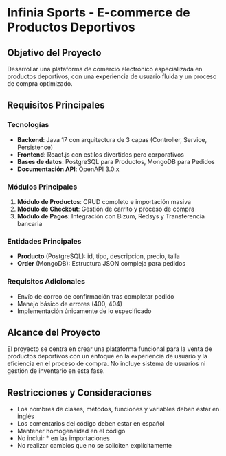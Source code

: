 # Infinia Sports - E-commerce de Productos Deportivos

## Objetivo del Proyecto
Desarrollar una plataforma de comercio electrónico especializada en productos deportivos, con una experiencia de usuario fluida y un proceso de compra optimizado.

## Requisitos Principales

### Tecnologías
- **Backend**: Java 17 con arquitectura de 3 capas (Controller, Service, Persistence)
- **Frontend**: React.js con estilos divertidos pero corporativos
- **Bases de datos**: PostgreSQL para Productos, MongoDB para Pedidos
- **Documentación API**: OpenAPI 3.0.x

### Módulos Principales
1. **Módulo de Productos**: CRUD completo e importación masiva
2. **Módulo de Checkout**: Gestión de carrito y proceso de compra
3. **Módulo de Pagos**: Integración con Bizum, Redsys y Transferencia bancaria

### Entidades Principales
- **Producto** (PostgreSQL): id, tipo, descripcion, precio, talla
- **Order** (MongoDB): Estructura JSON compleja para pedidos

### Requisitos Adicionales
- Envío de correo de confirmación tras completar pedido
- Manejo básico de errores (400, 404)
- Implementación únicamente de lo especificado

## Alcance del Proyecto
El proyecto se centra en crear una plataforma funcional para la venta de productos deportivos con un enfoque en la experiencia de usuario y la eficiencia en el proceso de compra. No incluye sistema de usuarios ni gestión de inventario en esta fase.

## Restricciones y Consideraciones
- Los nombres de clases, métodos, funciones y variables deben estar en inglés
- Los comentarios del código deben estar en español
- Mantener homogeneidad en el código
- No incluir * en las importaciones
- No realizar cambios que no se soliciten explícitamente
